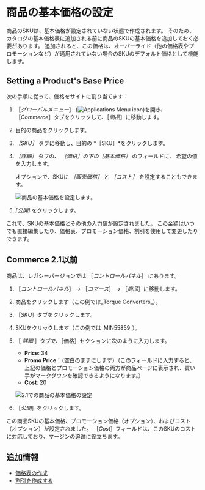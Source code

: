 # 商品の基本価格の設定

商品のSKUは、基本価格が設定されていない状態で作成されます。 そのため、カタログの基本価格表に追加される前に商品のSKUの基本価格を追加しておく必要があります。 追加されると、この価格は、オーバーライド（他の価格表やプロモーションなど）が適用されていない場合のSKUのデフォルト価格として機能します。

## Setting a Product's Base Price

次の手順に従って、価格をサイトに割り当てます：

1. ［*グローバルメニュー*］ (![Applications Menu icon](../../images/icon-applications-menu.png))を開き、［*Commerce*］タブをクリックして、［*商品*］に移動します。

1. 目的の商品をクリックします。

1. *［SKU］* タブに移動し、目的の *［SKU］*をクリックします。

1. *［詳細］* タブの、 *［価格］*の下の*［基本価格］* のフィールドに、 希望の値を入力します。

   オプションで、SKUに *［販売価格］* と *［コスト］* を設定することもできます。

   ![商品の基本価格を設定します。](./setting-a-products-base-price/images/01.png)

1. *[公開]* をクリックします。

これで、SKUの基本価格とその他の入力値が設定されました。 この金額はいつでも直接編集したり、価格表、プロモーション価格、割引を使用して変更したりできます。

## Commerce 2.1以前

商品は、レガシーバージョンでは ［_コントロールパネル_］ にあります。

1. ［_コントロールパネル_］ → ［_コマース_］ → ［_商品_］に移動します。
1. 商品をクリックします（この例では_Torque Converters_）。
1. ［_SKU_］タブをクリックします。
1. SKUをクリックします（この例では_MIN55859_）。
1. ［ _詳細_ ］タブで、［価格］セクションに次のように入力します。
    * **Price**: 34
    * **Promo Price**：（空白のままにします）（このフィールドに入力すると、上記の価格とプロモーション価格の両方が商品ページに表示され、買い手がマークダウンを確認できるようになります。）
    * **Cost**: 20

    ![2.1での商品の基本価格の設定](./setting-a-products-base-price/images/01.png)

1. ［_公開_］をクリックします。

この商品SKUの基本価格、プロモーション価格（オプション）、およびコスト（オプション）が設定されました。 ［_Cost_］フィールドは、このSKUのコストに対応しており、マージンの追跡に役立ちます。

## 追加情報

* [価格表の作成](./creating-a-price-list.md)
* [割引を作成する](../../promoting-products/creating-a-discount.md)
